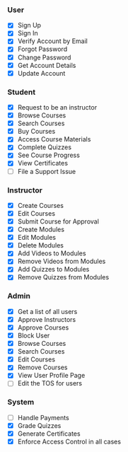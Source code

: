 ### User
- [x] Sign Up
- [x] Sign In
- [x] Verify Account by Email
- [x] Forgot Password
- [x] Change Password
- [x] Get Account Details
- [x] Update Account
### Student
- [x] Request to be an instructor
- [x] Browse Courses
- [x] Search Courses
- [x] Buy Courses
- [x] Access Course Materials
- [x] Complete Quizzes
- [x] See Course Progress
- [x] View Certificates
- [ ] File a Support Issue
### Instructor
- [x] Create Courses 
- [x] Edit Courses
- [x] Submit Course for Approval
- [x] Create Modules
- [x] Edit Modules
- [x] Delete Modules
- [x] Add Videos to Modules
- [x] Remove Videos from Modules
- [x] Add Quizzes to Modules
- [x] Remove Quizzes from Modules
### Admin
- [x] Get a list of all users
- [x] Approve Instructors
- [x] Approve Courses
- [x] Block User
- [x] Browse Courses
- [x] Search Courses
- [x] Edit Courses
- [x] Remove Courses
- [x] View User Profile Page
- [ ] Edit the TOS for users
### System
- [ ] Handle Payments
- [x] Grade Quizzes
- [x] Generate Certificates
- [x] Enforce Access Control in all cases